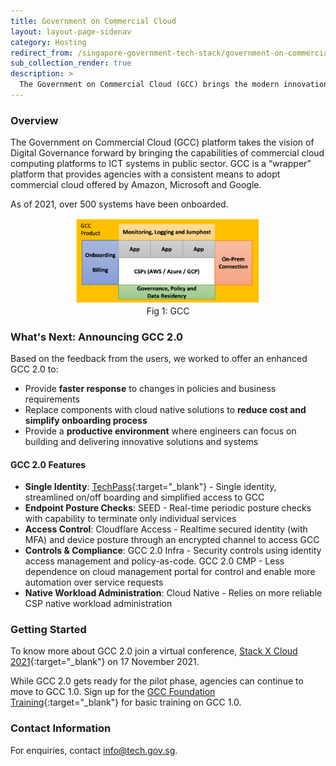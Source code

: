 ```yaml
---
title: Government on Commercial Cloud
layout: layout-page-sidenav
category: Hosting
redirect_from: /singapore-government-tech-stack/government-on-commercial-cloud
sub_collection_render: true
description: >
  The Government on Commercial Cloud (GCC) brings the modern innovations and capabilities of commercial cloud computing platforms to Government systems.
---
```


### Overview

The Government on Commercial Cloud (GCC) platform takes the vision of Digital Governance forward by bringing the capabilities of commercial cloud computing platforms to ICT systems in public sector. GCC is a “wrapper” platform that provides agencies with a consistent means to adopt commercial cloud offered by Amazon, Microsoft and Google.

As of 2021, over 500 systems have been onboarded.

<figure style="text-align: center">
  <img
    src="/assets/img/GCC-fig1.png" width="70%" height="70%" 
    alt="Fig 1: GCC"
  />
  <figcaption>Fig 1: GCC</figcaption>
</figure>

### What's Next: Announcing GCC 2.0

Based on the feedback from the users, we worked to offer an enhanced GCC 2.0 to:

- Provide **faster response** to changes in policies and business requirements
- Replace components with cloud native solutions to **reduce cost and simplify onboarding process**
- Provide a **productive environment** where engineers can focus on building and delivering innovative solutions and systems

#### GCC 2.0 Features

- **Single Identity**: [TechPass](https://www.developer.tech.gov.sg/singapore-government-tech-stack/service-management/techpass.html){:target="\_blank"} - Single identity, streamlined on/off boarding and simplified access to GCC
- **Endpoint Posture Checks**: SEED - Real-time periodic posture checks with capability to terminate only individual services
- **Access Control**: Cloudflare Access - Realtime secured identity (with MFA) and device posture through an encrypted channel to access GCC
- **Controls & Compliance**: GCC 2.0 Infra - Security controls using identity access management and policy-as-code. GCC 2.0 CMP - Less dependence on cloud management portal for control and enable more automation over service requests
- **Native Workload Administration**: Cloud Native - Relies on more reliable CSP native workload administration

### Getting Started

To know more about GCC 2.0 join a virtual conference, [Stack X Cloud 2021](https://www.developer.tech.gov.sg/communities/events/stack-x-cloud-2021){:target="\_blank"} on 17 November 2021.

While GCC 2.0 gets ready for the pilot phase, agencies can continue to move to GCC 1.0. Sign up for the [GCC Foundation Training](https://www.developer.tech.gov.sg/gcc-foundation-training){:target="\_blank"} for basic training on GCC 1.0.

### Contact Information

For enquiries, contact <info@tech.gov.sg>.
